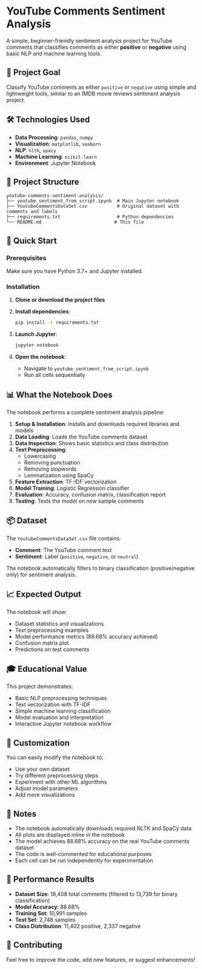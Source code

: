 # YouTube Comments Sentiment Analysis

A simple, beginner-friendly sentiment analysis project for YouTube comments that classifies comments as either **positive** or **negative** using basic NLP and machine learning tools.

## 🎯 Project Goal

Classify YouTube comments as either `positive` or `negative` using simple and lightweight tools, similar to an IMDB movie reviews sentiment analysis project.

## 🛠️ Technologies Used

- **Data Processing**: `pandas`, `numpy`
- **Visualization**: `matplotlib`, `seaborn`
- **NLP**: `nltk`, `spacy`
- **Machine Learning**: `scikit-learn`
- **Environment**: Jupyter Notebook

## 📁 Project Structure

```
youtube-comments-sentiment-analysis/
├── youtube_sentiment_from_script.ipynb  # Main Jupyter notebook
├── YoutubeCommentsDataSet.csv           # Original dataset with comments and labels
├── requirements.txt                     # Python dependencies
└── README.md                           # This file
```

## 🚀 Quick Start

### Prerequisites

Make sure you have Python 3.7+ and Jupyter installed.

### Installation

1. **Clone or download the project files**

2. **Install dependencies**:
   ```bash
   pip install -r requirements.txt
   ```

3. **Launch Jupyter**:
   ```bash
   jupyter notebook
   ```

4. **Open the notebook**:
   - Navigate to `youtube_sentiment_from_script.ipynb`
   - Run all cells sequentially

## 📊 What the Notebook Does

The notebook performs a complete sentiment analysis pipeline:

1. **Setup & Installation**: Installs and downloads required libraries and models
2. **Data Loading**: Loads the YouTube comments dataset
3. **Data Inspection**: Shows basic statistics and class distribution
4. **Text Preprocessing**: 
   - Lowercasing
   - Removing punctuation
   - Removing stopwords
   - Lemmatization using SpaCy
5. **Feature Extraction**: TF-IDF vectorization
6. **Model Training**: Logistic Regression classifier
7. **Evaluation**: Accuracy, confusion matrix, classification report
8. **Testing**: Tests the model on new sample comments

## 📦 Dataset

The `YoutubeCommentsDataSet.csv` file contains:
- **Comment**: The YouTube comment text
- **Sentiment**: Label (`positive`, `negative`, or `neutral`)

The notebook automatically filters to binary classification (positive/negative only) for sentiment analysis.

## 📈 Expected Output

The notebook will show:
- Dataset statistics and visualizations
- Text preprocessing examples
- Model performance metrics (88.68% accuracy achieved)
- Confusion matrix plot
- Predictions on test comments

## 🎓 Educational Value

This project demonstrates:
- Basic NLP preprocessing techniques
- Text vectorization with TF-IDF
- Simple machine learning classification
- Model evaluation and interpretation
- Interactive Jupyter notebook workflow

## 🔧 Customization

You can easily modify the notebook to:
- Use your own dataset
- Try different preprocessing steps
- Experiment with other ML algorithms
- Adjust model parameters
- Add more visualizations

## 📝 Notes

- The notebook automatically downloads required NLTK and SpaCy data
- All plots are displayed inline in the notebook
- The model achieves 88.68% accuracy on the real YouTube comments dataset
- The code is well-commented for educational purposes
- Each cell can be run independently for experimentation

## 🚀 Performance Results

- **Dataset Size**: 18,408 total comments (filtered to 13,739 for binary classification)
- **Model Accuracy**: 88.68%
- **Training Set**: 10,991 samples
- **Test Set**: 2,748 samples
- **Class Distribution**: 11,402 positive, 2,337 negative

## 🤝 Contributing

Feel free to improve the code, add new features, or suggest enhancements!
